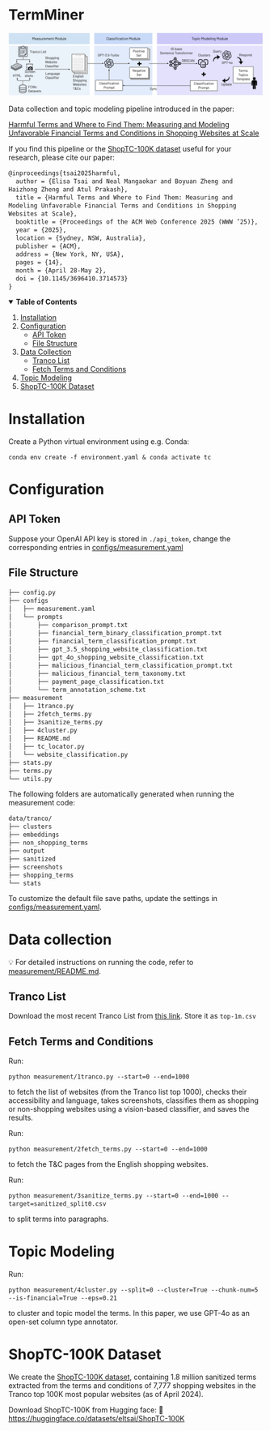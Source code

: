 # TermMiner

![](figs/data_collection_pipeline.png)

Data collection and topic modeling pipeline introduced in the paper: 

[Harmful Terms and Where to Find Them: Measuring and Modeling Unfavorable Financial Terms and Conditions in Shopping Websites at Scale](https://www.arxiv.org/abs/2502.01798)

If you find this pipeline or the [ShopTC-100K dataset](https://huggingface.co/datasets/eltsai/ShopTC-100K) useful for your research, please cite our paper:
```
@inproceedings{tsai2025harmful,
  author = {Elisa Tsai and Neal Mangaokar and Boyuan Zheng and Haizhong Zheng and Atul Prakash},
  title = {Harmful Terms and Where to Find Them: Measuring and Modeling Unfavorable Financial Terms and Conditions in Shopping Websites at Scale},
  booktitle = {Proceedings of the ACM Web Conference 2025 (WWW ’25)},
  year = {2025},
  location = {Sydney, NSW, Australia},
  publisher = {ACM},
  address = {New York, NY, USA},
  pages = {14},
  month = {April 28-May 2},
  doi = {10.1145/3696410.3714573}
}
```

<details open>
  <summary><b>Table of Contents</b></summary>

1. [Installation](#installation)
2. [Configuration](#configuration)
    - [API Token](#api-token)
    - [File Structure](#file-structure)
3. [Data Collection](#data-collection)
    - [Tranco List](#tranco-list)
    - [Fetch Terms and Conditions](#fetch-terms-and-conditions)
4. [Topic Modeling](#topic-modeling)
5. [ShopTC-100K Dataset](#shoptc-100k-dataset)

</details>



# Installation

Create a Python virtual environment using e.g. Conda:
```
conda env create -f environment.yaml & conda activate tc
```

# Configuration
## API Token
Suppose your OpenAI API key is stored in `./api_token`, change the corresponding entries in [configs/measurement.yaml](https://github.com/eltsai/term_miner/blob/main/configs/measurement.yaml)


## File Structure
```
├── config.py
├── configs
│   ├── measurement.yaml
│   └── prompts
│       ├── comparison_prompt.txt
│       ├── financial_term_binary_classification_prompt.txt
│       ├── financial_term_classification_prompt.txt
│       ├── gpt_3.5_shopping_website_classification.txt
│       ├── gpt_4o_shopping_website_classification.txt
│       ├── malicious_financial_term_classification_prompt.txt
│       ├── malicious_financial_term_taxonomy.txt
│       ├── payment_page_classification.txt
│       └── term_annotation_scheme.txt
├── measurement
│   ├── 1tranco.py
│   ├── 2fetch_terms.py
│   ├── 3sanitize_terms.py
│   ├── 4cluster.py
│   ├── README.md
│   ├── tc_locator.py
│   └── website_classification.py
├── stats.py
├── terms.py
└── utils.py
```

The following folders are automatically generated when running the measurement code:

```
data/tranco/
├── clusters
├── embeddings
├── non_shopping_terms
├── output
├── sanitized
├── screenshots
├── shopping_terms
└── stats
```
To customize the default file save paths, update the settings in [configs/measurement.yaml](https://github.com/eltsai/term_miner/blob/main/configs/measurement.yaml).


# Data collection

💡 For detailed instructions on running the code, refer to [measurement/README.md](https://github.com/eltsai/term_miner/blob/main/measurement/README.md).


## Tranco List

Download the most recent Tranco List from [this link](https://tranco-list.eu/). Store it as `top-1m.csv`

## Fetch Terms and Conditions

Run:
```
python measurement/1tranco.py --start=0 --end=1000
```
to fetch the list of websites (from the Tranco list top 1000), checks their accessibility and language, takes screenshots, classifies them as shopping or non-shopping websites using a vision-based classifier, and saves the results.

Run:
```
python measurement/2fetch_terms.py --start=0 --end=1000
```
to fetch the T&C pages from the English shopping websites. 

Run:
```
python measurement/3sanitize_terms.py --start=0 --end=1000 --target=sanitized_split0.csv
```
to split terms into paragraphs.

# Topic Modeling

Run:
```
python measurement/4cluster.py --split=0 --cluster=True --chunk-num=5 --is-financial=True --eps=0.21
```
to cluster and topic model the terms. In this paper, we use GPT-4o as an open-set column type annotator.

# ShopTC-100K Dataset

We create the [ShopTC-100K dataset](https://huggingface.co/datasets/eltsai/ShopTC-100K), containing 1.8 million sanitized terms extracted from the terms and conditions of 7,777 shopping websites in the Tranco top 100K most popular websites (as of April 2024).

Download ShopTC-100K from Hugging face: 🤗 https://huggingface.co/datasets/eltsai/ShopTC-100K
